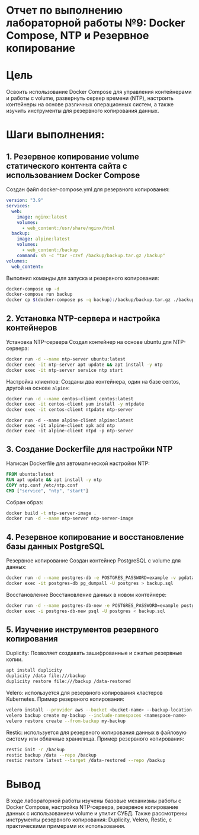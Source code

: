# Отчет по выполнению лабораторной работы №9: Docker Compose, NTP и Резервное копирование
# Цель
  Освоить использование Docker Compose для управления контейнерами и работы с volume, развернуть сервер времени (NTP), настроить контейнеры на основе различных операционных систем, а также изучить инструменты для резервного копирования данных.

# Шаги выполнения:
## 1. Резервное копирование volume статического контента сайта с использованием Docker Compose
  Создан файл docker-compose.yml для резервного копирования:
  ```yaml
  version: "3.9"
  services:
    web:
      image: nginx:latest
      volumes:
        - web_content:/usr/share/nginx/html
    backup:
      image: alpine:latest
      volumes:
        - web_content:/backup
      command: sh -c "tar -czvf /backup/backup.tar.gz /backup"
  volumes:
    web_content:
  ```
  Выполнил команды для запуска и резервного копирования:
  ```bash
  docker-compose up -d
  docker-compose run backup
  docker cp $(docker-compose ps -q backup):/backup/backup.tar.gz ./backup.tar.gz
  ```
## 2. Установка NTP-сервера и настройка контейнеров
  Установка NTP-сервера
  Создал контейнер на основе ubuntu для NTP-сервера:
  ```bash
  docker run -d --name ntp-server ubuntu:latest
  docker exec -it ntp-server apt update && apt install -y ntp
  docker exec -it ntp-server service ntp start
  ```
  Настройка клиентов:
  Созданы два контейнера, один на базе centos, другой на основе `alpine`:
  ```bash
  docker run -d --name centos-client centos:latest
  docker exec -it centos-client yum install -y ntpdate
  docker exec -it centos-client ntpdate ntp-server
  ```
  ```
  docker run -d --name alpine-client alpine:latest
  docker exec -it alpine-client apk add ntp
  docker exec -it alpine-client ntpd -p ntp-server
  ```
## 3. Создание Dockerfile для настройки NTP
  Написан Dockerfile для автоматической настройки NTP:
  ```dockerfile
  FROM ubuntu:latest
  RUN apt update && apt install -y ntp
  COPY ntp.conf /etc/ntp.conf
  CMD ["service", "ntp", "start"]
  ```
  Собран образ:
  ```bash
  docker build -t ntp-server-image .
  docker run -d --name ntp-server ntp-server-image
  ```
## 4. Резервное копирование и восстановление базы данных PostgreSQL
  Резервное копирование
  Создан контейнер PostgreSQL с volume для данных:
  ```bash
  docker run -d --name postgres-db -e POSTGRES_PASSWORD=example -v pgdata:/var/lib/postgresql/data postgres:latest
  docker exec -it postgres-db pg_dumpall -U postgres > backup.sql
  ```
  Восстановление
  Восстановление данных в новом контейнере:
  ```bash
  docker run -d --name postgres-db-new -e POSTGRES_PASSWORD=example postgres:latest
  docker exec -i postgres-db-new psql -U postgres < backup.sql
  ```
## 5. Изучение инструментов резервного копирования
  Duplicity: Позволяет создавать зашифрованные и сжатые резервные копии.
  ```bash
  apt install duplicity
  duplicity /data file:///backup
  duplicity restore file:///backup /data-restored
  ```
  Velero: используется для резервного копирования кластеров Kubernetes. Пример резервного копирования:
  ```bash
  velero install --provider aws --bucket <bucket-name> --backup-location-config region=<region>
  velero backup create my-backup --include-namespaces <namespace-name>
  velero restore create --from-backup my-backup
  ```
  Restic: используется для резервного копирования данных в файловую систему или облачные хранилища. Пример резервного копирования:
  ```bash
  restic init -r /backup
  restic backup /data --repo /backup
  restic restore latest --target /data-restored --repo /backup
  ```
# Вывод
  В ходе лабораторной работы изучены базовые механизмы работы с Docker Compose, настройка NTP-сервера, резервное копирование данных с использованием volume и утилит СУБД. Также рассмотрены инструменты резервного копирования: Duplicity, Velero, Restic, с практическими примерами их использования.
